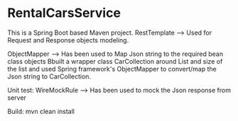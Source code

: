 # RentalCarsService

This is a Spring Boot based Maven project. RestTemplate --> Used for Request and Response objects modeling.

ObjectMapper --> Has been used to Map Json string to the required bean class objects Bbuilt a wrapper class CarCollection around List and size of the list and used Spring framework's ObjectMapper to convert/map the Json string to CarCollection.

Unit test: WireMockRule --> Has been used to mock the Json response from server

Build: mvn clean install
